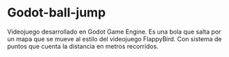 # Godot-ball-jump
Videojuego desarrollado en Godot Game Engine. Es una bola que salta por un mapa que se mueve al estilo del videojuego  FlappyBird. Con sistema de puntos que cuenta la distancia en metros recorridos.
